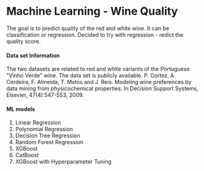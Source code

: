 # Machine Learning - Wine Quality

The goal is to predict quality of the red and white wine. It can be classification or regression. Decided to try with regression - redict the quality score.

#### Data set Information
The two datasets are related to red and white variants of the Portuguese "Vinho Verde" wine. The data set is publicly available. P. Cortez, A. Cerdeira, F. Almeida, T. Matos and J. Reis. Modeling wine preferences by data mining from physicochemical properties. In Decision Support Systems, Elsevier, 47(4):547-553, 2009.

#### ML models
1. Linear Regression
2. Polynomial Regression
3. Decision Tree Regression
4. Random Forest Regression
5. XGBoost
6. CatBoost
7. XGBoost with Hyperparameter Tuning
